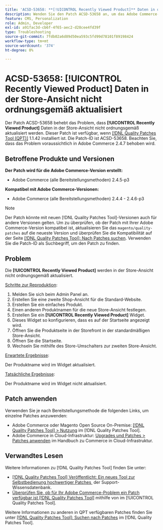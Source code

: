 ```yaml
---
title: 'ACSD-53658: **[!UICONTROL Recently Viewed Product]** Daten in der Store-Ansicht nicht ordnungsgemäß aktualisiert'
description: Wenden Sie den Patch ACSD-53658 an, um das Adobe Commerce-Problem zu beheben, bei dem **[!UICONTROL Recently Viewed Product]**-Daten in der Store-Ansicht nicht ordnungsgemäß aktualisiert werden.
feature: CMS, Personalization
role: Admin, Developer
exl-id: a91fac3d-cb6f-4f65-aec2-d28cee4fd39f
type: Troubleshooting
source-git-commit: 7fdb02a6d89d50ea593c5fd99d78101f89198424
workflow-type: tm+mt
source-wordcount: '374'
ht-degree: 0%

---
```


# ACSD-53658: **[!UICONTROL Recently Viewed Product]** Daten in der Store-Ansicht nicht ordnungsgemäß aktualisiert

Der Patch ACSD-53658 behebt das Problem, dass **[!UICONTROL Recently Viewed Product]** Daten in der Store-Ansicht nicht ordnungsgemäß aktualisiert werden. Dieser Patch ist verfügbar, wenn [[!DNL Quality Patches Tool (QPT)]](https://experienceleague.adobe.com/de/docs/commerce-operations/tools/quality-patches-tool/quality-patches-tool-to-self-serve-quality-patches) 1.1.42 installiert ist. Die Patch-ID ist ACSD-53658. Beachten Sie, dass das Problem voraussichtlich in Adobe Commerce 2.4.7 behoben wird.

## Betroffene Produkte und Versionen

**Der Patch wird für die Adobe Commerce-Version erstellt:**

* Adobe Commerce (alle Bereitstellungsmethoden) 2.4.5-p3

**Kompatibel mit Adobe Commerce-Versionen:**

* Adobe Commerce (alle Bereitstellungsmethoden) 2.4.4 - 2.4.6-p3

>[!NOTE]
>
>Der Patch könnte mit neuen [!DNL Quality Patches Tool]-Versionen auch für andere Versionen gelten. Um zu überprüfen, ob der Patch mit Ihrer Adobe Commerce-Version kompatibel ist, aktualisieren Sie das `magento/quality-patches` auf die neueste Version und überprüfen Sie die Kompatibilität auf der Seite [[!DNL Quality Patches Tool]: Nach Patches suchen](https://experienceleague.adobe.com/tools/commerce-quality-patches/index.html?lang=de). Verwenden Sie die Patch-ID als Suchbegriff, um den Patch zu finden.

## Problem

Die **[!UICONTROL Recently Viewed Product]** werden in der Store-Ansicht nicht ordnungsgemäß aktualisiert.

<u>Schritte zur Reproduktion</u>:

1. Melden Sie sich beim Admin Panel an.
1. Erstellen Sie eine zweite Shop-Ansicht für die Standard-Website.
1. Erstellen Sie ein einfaches Produkt.
1. Einen anderen Produktnamen für die neue Store-Ansicht festlegen.
1. Erstellen Sie ein **[!UICONTROL Recently Viewed Product]** Widget.
1. Dieses Widget so konfigurieren, dass es auf der Startseite angezeigt wird.
1. Öffnen Sie die Produktseite in der Storefront in der standardmäßigen Store-Ansicht.
1. Öffnen Sie die Startseite.
1. Wechseln Sie mithilfe des Store-Umschalters zur zweiten Store-Ansicht.

<u>Erwartete Ergebnisse</u>:

Der Produktname wird im Widget aktualisiert.

<u>Tatsächliche Ergebnisse</u>:

Der Produktname wird im Widget nicht aktualisiert.

## Patch anwenden

Verwenden Sie je nach Bereitstellungsmethode die folgenden Links, um einzelne Patches anzuwenden:

* Adobe Commerce oder Magento Open Source On-Premise: [[!DNL Quality Patches Tool] > Nutzung](/help/tools/quality-patches-tool/usage.md) im [!DNL Quality Patches Tool].
* Adobe Commerce in Cloud-Infrastruktur: [Upgrades und Patches > Patches anwenden](https://experienceleague.adobe.com/docs/commerce-cloud-service/user-guide/develop/upgrade/apply-patches.html?lang=de) im Handbuch zu Commerce in Cloud-Infrastruktur.

## Verwandtes Lesen

Weitere Informationen zu [!DNL Quality Patches Tool] finden Sie unter:

* [[!DNL Quality Patches Tool] Veröffentlicht: Ein neues Tool zur Selbstbedienung hochwertiger Patches &#x200B;](https://experienceleague.adobe.com/de/docs/commerce-operations/tools/quality-patches-tool/quality-patches-tool-to-self-serve-quality-patches) der Support-Wissensdatenbank.
* [Überprüfen Sie, ob für Ihr Adobe Commerce-Problem ein Patch verfügbar ist [!DNL Quality Patches Tool]](/help/tools/quality-patches-tool/patches-available-in-qpt/check-patch-for-magento-issue-with-magento-quality-patches.md) mithilfe von im [!UICONTROL Quality Patches Tool].


Weitere Informationen zu anderen in QPT verfügbaren Patches finden Sie unter [[!DNL Quality Patches Tool]: Suchen nach Patches](https://experienceleague.adobe.com/tools/commerce-quality-patches/index.html?lang=de) im [!DNL Quality Patches Tool].
